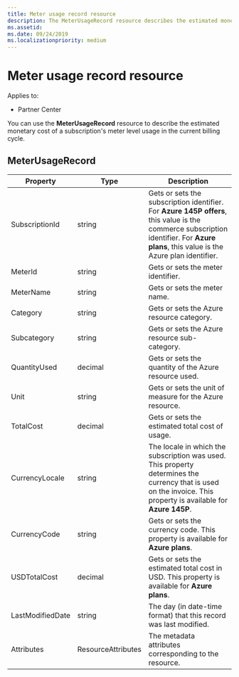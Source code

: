 ```yaml
---
title: Meter usage record resource
description: The MeterUsageRecord resource describes the estimated monetary cost of a subscription's meter level usage in the current billing cycle.
ms.assetid: 
ms.date: 09/24/2019
ms.localizationpriority: medium
---
```


# Meter usage record resource

Applies to:

- Partner Center

You can use the **MeterUsageRecord** resource to describe the estimated monetary cost of a subscription's meter level usage in the current billing cycle.

## MeterUsageRecord

| Property         | Type               | Description                                                                                   |
|------------------|--------------------|-----------------------------------------------------------------------------------------------|
| SubscriptionId           | string             | Gets or sets the subscription identifier. For **Azure 145P offers**, this value is the commerce subscription identifier. For **Azure plans**, this value is the Azure plan identifier.                  |
| MeterId  | string             | Gets or sets the meter identifier.                                                        |
| MeterName          | string             | Gets or sets the meter name.                                       |
| Category               | string             | Gets or sets the Azure resource category.                                                 |
| Subcategory             | string             |  Gets or sets the Azure resource sub-category.                                                     |
| QuantityUsed        | decimal             | Gets or sets the quantity of the Azure resource used.   |
| Unit   | string             | Gets or sets the unit of measure for the Azure resource. |
| TotalCost   | decimal             | Gets or sets the estimated total cost of usage. |
| CurrencyLocale   | string             | The locale in which the subscription was used. This property determines the currency that is used on the invoice. This property is available  for **Azure 145P**. |
| CurrencyCode   | string             | Gets or sets the currency code. This property is available for **Azure plans**.                                         |
| USDTotalCost   | decimal             | Gets or sets the estimated total cost in USD. This property is available for **Azure plans**.                                         |
| LastModifiedDate | string             | The day (in date-time format) that this record was last modified.                             |
| Attributes       | ResourceAttributes | The metadata attributes corresponding to the resource.                                        |                                           |

 

 

 




